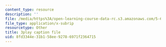 ```yaml
---
content_type: resource
description: ''
file: /media/https%3A/open-learning-course-data-rc.s3.amazonaws.com/5-61-physical-chemistry-fall-2017/8fd3344e31b158ee92786971f2364715_sZlTriaYRM0.vtt
file_type: application/x-subrip
resourcetype: Other
title: 3play caption file
uid: 8fd3344e-31b1-58ee-9278-6971f2364715
---
```

